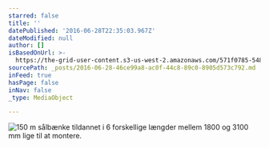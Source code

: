 ```yaml
---
starred: false
title: ''
datePublished: '2016-06-28T22:35:03.967Z'
dateModified: null
author: []
isBasedOnUrl: >-
  https://the-grid-user-content.s3-us-west-2.amazonaws.com/571f0785-5487-4fc4-81e6-cf85706fec0c.jpg
sourcePath: _posts/2016-06-28-46ce99a8-ac0f-44c8-89c0-8905d573c792.md
inFeed: true
hasPage: false
inNav: false
_type: MediaObject

---
```

![150 m sålbænke tildannet i 6 forskellige længder mellem 1800 og 3100 mm lige til at montere. ](https://the-grid-user-content.s3-us-west-2.amazonaws.com/571f0785-5487-4fc4-81e6-cf85706fec0c.jpg)